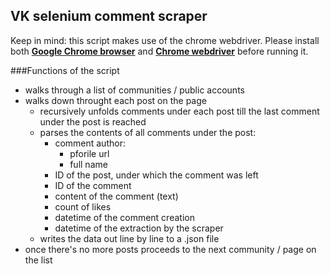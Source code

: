 ## VK selenium comment scraper

Keep in mind: this script makes use of the chrome webdriver. Please install both **[Google Chrome browser](https://www.google.com/chrome/)** and **[Chrome webdriver](https://chromedriver.chromium.org/downloads)** before running it.

###Functions of the script
- walks through a list of communities / public accounts
- walks down throught each post on the page
  - recursively unfolds comments under each post till the last comment under the post is reached
  - parses the contents of all comments under the post:
    - comment author:
      - pforile url
      - full name
    - ID of the post, under which the comment was left
    - ID of the comment
    - content of the comment (text)
    - count of likes
    - datetime of the comment creation
    - datetime of the extraction by the scraper
  - writes the data out line by line to a .json file
- once there's no more posts proceeds to the next community / page on the list

